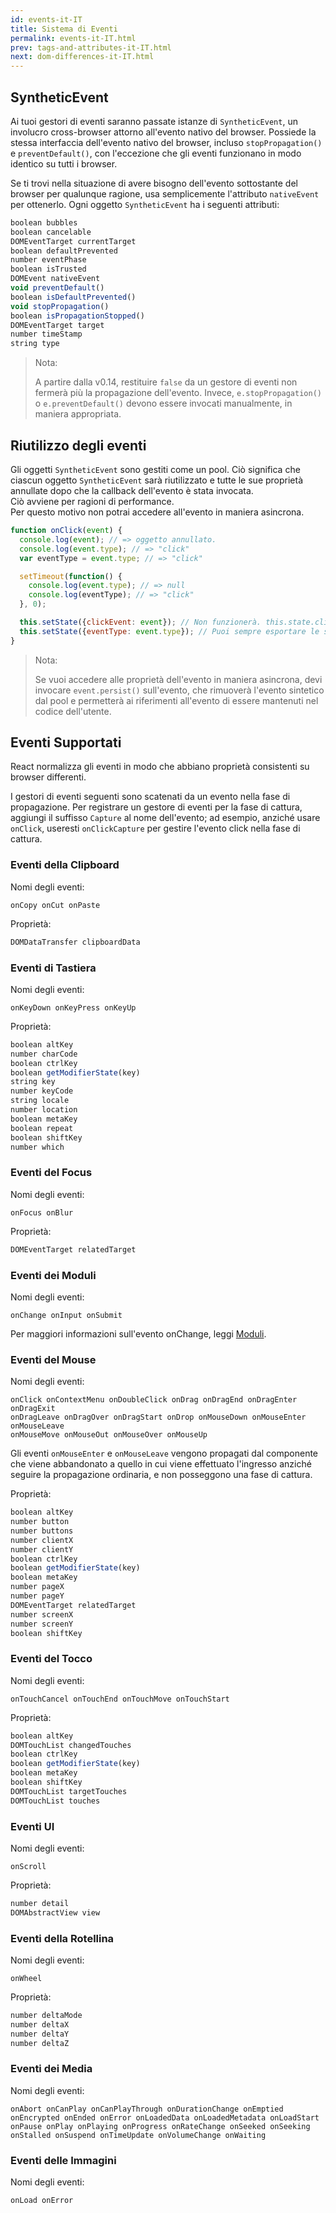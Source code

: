 ```yaml
---
id: events-it-IT
title: Sistema di Eventi
permalink: events-it-IT.html
prev: tags-and-attributes-it-IT.html
next: dom-differences-it-IT.html
---
```


## SyntheticEvent

Ai tuoi gestori di eventi saranno passate istanze di `SyntheticEvent`, un involucro cross-browser attorno all'evento nativo del browser. Possiede la stessa interfaccia dell'evento nativo del browser, incluso `stopPropagation()` e `preventDefault()`, con l'eccezione che gli eventi funzionano in modo identico su tutti i browser.

Se ti trovi nella situazione di avere bisogno dell'evento sottostante del browser per qualunque ragione, usa semplicemente l'attributo `nativeEvent` per ottenerlo. Ogni oggetto `SyntheticEvent` ha i seguenti attributi:

```javascript
boolean bubbles
boolean cancelable
DOMEventTarget currentTarget
boolean defaultPrevented
number eventPhase
boolean isTrusted
DOMEvent nativeEvent
void preventDefault()
boolean isDefaultPrevented()
void stopPropagation()
boolean isPropagationStopped()
DOMEventTarget target
number timeStamp
string type
```

> Nota:
>
> A partire dalla v0.14, restituire `false` da un gestore di eventi non fermerà più la propagazione dell'evento. Invece, `e.stopPropagation()` o `e.preventDefault()` devono essere invocati manualmente, in maniera appropriata.

## Riutilizzo degli eventi

Gli oggetti `SyntheticEvent` sono gestiti come un pool. Ciò significa che ciascun oggetto `SyntheticEvent` sarà riutilizzato e tutte le sue proprietà annullate dopo che la callback dell'evento è stata invocata.  
Ciò avviene per ragioni di performance.  
Per questo motivo non potrai accedere all'evento in maniera asincrona.

```javascript
function onClick(event) {
  console.log(event); // => oggetto annullato.
  console.log(event.type); // => "click"
  var eventType = event.type; // => "click"

  setTimeout(function() {
    console.log(event.type); // => null
    console.log(eventType); // => "click"
  }, 0);

  this.setState({clickEvent: event}); // Non funzionerà. this.state.clickEvent conterrà soltanto valori null.
  this.setState({eventType: event.type}); // Puoi sempre esportare le singole proprietà dell'evento.
}
```

> Nota:
>
> Se vuoi accedere alle proprietà dell'evento in maniera asincrona, devi invocare `event.persist()` sull'evento, che rimuoverà l'evento sintetico dal pool e permetterà ai riferimenti all'evento di essere mantenuti nel codice dell'utente.

## Eventi Supportati

React normalizza gli eventi in modo che abbiano proprietà consistenti su browser differenti.

I gestori di eventi seguenti sono scatenati da un evento nella fase di propagazione. Per registrare un gestore di eventi per la fase di cattura, aggiungi il suffisso `Capture` al nome dell'evento; ad esempio, anziché usare `onClick`, useresti `onClickCapture` per gestire l'evento click nella fase di cattura.


### Eventi della Clipboard

Nomi degli eventi:

```
onCopy onCut onPaste
```

Proprietà:

```javascript
DOMDataTransfer clipboardData
```


### Eventi di Tastiera

Nomi degli eventi:

```
onKeyDown onKeyPress onKeyUp
```

Proprietà:

```javascript
boolean altKey
number charCode
boolean ctrlKey
boolean getModifierState(key)
string key
number keyCode
string locale
number location
boolean metaKey
boolean repeat
boolean shiftKey
number which
```


### Eventi del Focus

Nomi degli eventi:

```
onFocus onBlur
```

Proprietà:

```javascript
DOMEventTarget relatedTarget
```


### Eventi dei Moduli

Nomi degli eventi:

```
onChange onInput onSubmit
```

Per maggiori informazioni sull'evento onChange, leggi [Moduli](/react/docs/forms.html).


### Eventi del Mouse

Nomi degli eventi:

```
onClick onContextMenu onDoubleClick onDrag onDragEnd onDragEnter onDragExit
onDragLeave onDragOver onDragStart onDrop onMouseDown onMouseEnter onMouseLeave
onMouseMove onMouseOut onMouseOver onMouseUp
```

Gli eventi `onMouseEnter` e `onMouseLeave` vengono propagati dal componente che viene abbandonato a quello in cui viene effettuato l'ingresso anziché seguire la propagazione ordinaria, e non posseggono una fase di cattura.

Proprietà:

```javascript
boolean altKey
number button
number buttons
number clientX
number clientY
boolean ctrlKey
boolean getModifierState(key)
boolean metaKey
number pageX
number pageY
DOMEventTarget relatedTarget
number screenX
number screenY
boolean shiftKey
```


### Eventi del Tocco

Nomi degli eventi:

```
onTouchCancel onTouchEnd onTouchMove onTouchStart
```

Proprietà:

```javascript
boolean altKey
DOMTouchList changedTouches
boolean ctrlKey
boolean getModifierState(key)
boolean metaKey
boolean shiftKey
DOMTouchList targetTouches
DOMTouchList touches
```


### Eventi UI

Nomi degli eventi:

```
onScroll
```

Proprietà:

```javascript
number detail
DOMAbstractView view
```


### Eventi della Rotellina

Nomi degli eventi:

```
onWheel
```

Proprietà:

```javascript
number deltaMode
number deltaX
number deltaY
number deltaZ
```

### Eventi dei Media

Nomi degli eventi:

```
onAbort onCanPlay onCanPlayThrough onDurationChange onEmptied onEncrypted onEnded onError onLoadedData onLoadedMetadata onLoadStart onPause onPlay onPlaying onProgress onRateChange onSeeked onSeeking onStalled onSuspend onTimeUpdate onVolumeChange onWaiting
```

### Eventi delle Immagini

Nomi degli eventi:

```
onLoad onError
```
